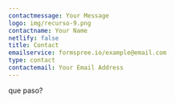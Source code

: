 ```yaml
---
contactmessage: Your Message
logo: img/recurso-9.png
contactname: Your Name
netlify: false
title: Contact
emailservice: formspree.io/example@email.com
type: contact
contactemail: Your Email Address
---
```

que paso?